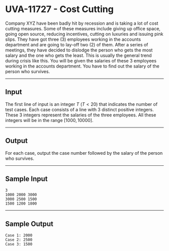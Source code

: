 # UVA-11727 - Cost Cutting

Company XYZ have been badly hit by recession and is taking a lot of cost cutting measures. Some of these measures include giving up office space, going open source, reducing incentives, cutting on luxuries and issuing pink slips. They have got three (3) employees working in the accounts department and are going to lay-off two (2) of them. After a series of meetings, they have decided to dislodge the person who gets the most salary and the one who gets the least. This is usually the general trend during crisis like this. You will be given the salaries of these 3 employees working in the accounts department. You have to find out the salary of the person who survives.

---
## Input

The first line of input is an integer $T$ ($T < 20$) that indicates the number of test cases. Each case consists of a line with 3 distinct positive integers. These 3 integers represent the salaries of the three employees. All these integers will be in the range $[1000, 10000]$.

---
## Output

For each case, output the case number followed by the salary of the person who survives.

---
## Sample Input

```
3
1000 2000 3000
3000 2500 1500
1500 1200 1800
```

---
## Sample Output

```
Case 1: 2000
Case 2: 2500
Case 3: 1500
```